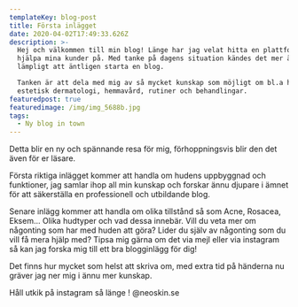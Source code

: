 ```yaml
---
templateKey: blog-post
title: Första inlägget
date: 2020-04-02T17:49:33.626Z
description: >-
  Hej och välkommen till min blog! Länge har jag velat hitta en plattform att
  hjälpa mina kunder på. Med tanke på dagens situation kändes det mer än
  lämpligt att äntligen starta en blog.

  Tanken är att dela med mig av så mycket kunskap som möjligt om bl.a hudhälsa,
  estetisk dermatologi, hemmavård, rutiner och behandlingar.
featuredpost: true
featuredimage: /img/img_5688b.jpg
tags:
  - Ny blog in town
---
```

Detta blir en ny och spännande resa för mig, förhoppningsvis blir den det även för er läsare.

Första riktiga inlägget kommer att handla om hudens uppbyggnad och funktioner, jag samlar ihop all min kunskap och forskar ännu djupare i ämnet för att säkerställa en professionell och utbildande blog.

Senare inlägg kommer att handla om olika tillstånd så som Acne, Rosacea, Eksem... Olika hudtyper och vad dessa innebär. Vill du veta mer om någonting som har med huden att göra? Lider du själv av någonting som du vill få mera hjälp med? Tipsa mig gärna om det via mejl eller via instagram så kan jag forska mig till ett bra blogginlägg för dig! 

Det finns hur mycket som helst att skriva om, med extra tid på händerna nu gräver jag ner mig i ännu mer kunskap. 

Håll utkik på instagram så länge ! @neoskin.se
